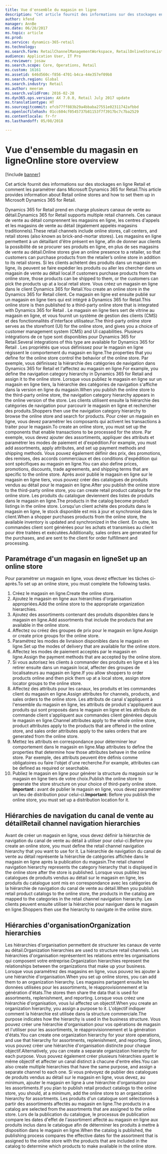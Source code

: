 ```yaml
---
title: Vue d'ensemble du magasin en ligne
description: "Cet article fournit des informations sur des stockages en ligne Retail et comment les paramétrer dans Microsoft Dynamics 365 for Retail."
author: kfend
manager: AnnBe
ms.date: 06/20/2017
ms.topic: article
ms.prod: 
ms.service: dynamics-365-retail
ms.technology: 
ms.search.form: RetailChannelManagementWorkspace, RetailOnlineStoreList
audience: Application User, IT Pro
ms.reviewer: josaw
ms.search.scope: Core, Operations, Retail
ms.custom: 16161
ms.assetid: 646d560c-f856-4701-b4ca-44e357ef09b8
ms.search.region: Global
ms.search.industry: Retail
ms.author: meeram
ms.search.validFrom: 2016-02-28
ms.dyn365.ops.version: AX 7.0.0, Retail July 2017 update
ms.translationtype: HT
ms.sourcegitcommit: efcb77ff883b29a4bbaba27551e02311742afbbd
ms.openlocfilehash: 01cc604cf0545737b81153f7f3917bc7c7ba2529
ms.contentlocale: fr-fr
ms.lasthandoff: 05/08/2018

---
```


# <a name="online-store-overview"></a><span data-ttu-id="5a7c6-103">Vue d'ensemble du magasin en ligne</span><span class="sxs-lookup"><span data-stu-id="5a7c6-103">Online store overview</span></span>

[!include [banner](includes/banner.md)]

<span data-ttu-id="5a7c6-104">Cet article fournit des informations sur des stockages en ligne Retail et comment les paramétrer dans Microsoft Dynamics 365 for Retail.</span><span class="sxs-lookup"><span data-stu-id="5a7c6-104">This article provides information about Retail online stores and how to set them up in Microsoft Dynamics 365 for Retail.</span></span>

<span data-ttu-id="5a7c6-105">Dynamics 365 for Retail prend en charge plusieurs canaux de vente au détail.</span><span class="sxs-lookup"><span data-stu-id="5a7c6-105">Dynamics 365 for Retail supports multiple retail channels.</span></span> <span data-ttu-id="5a7c6-106">Ces canaux de vente au détail comprennent les magasins en ligne, les centres d'appels et les magasins de vente au détail (également appelés magasins traditionnels).</span><span class="sxs-lookup"><span data-stu-id="5a7c6-106">These retail channels include online stores, call centers, and retail stores (also known as brick-and-mortar stores).</span></span> <span data-ttu-id="5a7c6-107">Les magasins en ligne permettent à un détaillant d'être présent en ligne, afin de donner aux clients la possibilité de se procurer ses produits en ligne, en plus de ses magasins de vente au détail.</span><span class="sxs-lookup"><span data-stu-id="5a7c6-107">Online stores give an online presence to a retailer, so that customers can purchase products from the retailer’s online store in addition to its retail stores.</span></span> <span data-ttu-id="5a7c6-108">Si les clients achètent des produits dans un magasin en ligne, ils peuvent se faire expédier les produits ou aller les chercher dans un magasin de vente au détail local.</span><span class="sxs-lookup"><span data-stu-id="5a7c6-108">If customers purchase products from the online store, those products can be shipped to them, or the customers can pick the products up at a local retail store.</span></span> <span data-ttu-id="5a7c6-109">Vous créez un magasin en ligne dans le client Dynamics 365 for Retail.</span><span class="sxs-lookup"><span data-stu-id="5a7c6-109">You create an online store in the Dynamics 365 for Retail client.</span></span> <span data-ttu-id="5a7c6-110">Ce magasin en ligne est ensuite publié sur un magasin en ligne tiers qui est intégré à Dynamics 365 for Retail.</span><span class="sxs-lookup"><span data-stu-id="5a7c6-110">This online store is then published to a third-party online store that is integrated with Dynamics 365 for Retail .</span></span> <span data-ttu-id="5a7c6-111">Le magasin en ligne tiers sert de vitrine au magasin en ligne, et vous fournit un système de gestion des clients (CMS) et des fonctionnalités d'interface utilisateur.</span><span class="sxs-lookup"><span data-stu-id="5a7c6-111">The third-party online store serves as the storefront (UI) for the online store, and gives you a choice of customer management system (CMS) and UI capabilities.</span></span> <span data-ttu-id="5a7c6-112">Plusieurs intégrations de ce type sont disponibles pour Dynamics 365 for Retail.</span><span class="sxs-lookup"><span data-stu-id="5a7c6-112">Several integrations of this type are available for Dynamics 365 for Retail .</span></span> <span data-ttu-id="5a7c6-113">Les propriétés que vous définissez pour le magasin en ligne régissent le comportement du magasin en ligne.</span><span class="sxs-lookup"><span data-stu-id="5a7c6-113">The properties that you define for the online store control the behavior of the online store.</span></span> <span data-ttu-id="5a7c6-114">Par exemple, vous définissez la hiérarchie des catégories de navigation dans Dynamics 365 for Retail et l'affectez au magasin en ligne.</span><span class="sxs-lookup"><span data-stu-id="5a7c6-114">For example, you define the navigation category hierarchy in Dynamics 365 for Retail and assign it to the online store.</span></span> <span data-ttu-id="5a7c6-115">Lorsque vous publiez le magasin en ligne sur un magasin en ligne tiers, la hiérarchie des catégories de navigation s'affiche dans la version en ligne du magasin.</span><span class="sxs-lookup"><span data-stu-id="5a7c6-115">When you publish the online store to the third-party online store, the navigation category hierarchy appears in the online version of the store.</span></span> <span data-ttu-id="5a7c6-116">Les clients utilisent ensuite la hiérarchie des catégories de navigation pour parcourir le magasin en ligne et rechercher des produits.</span><span class="sxs-lookup"><span data-stu-id="5a7c6-116">Shoppers then use the navigation category hierarchy to browse the online store and search for products.</span></span> <span data-ttu-id="5a7c6-117">Pour créer un magasin en ligne, vous devez paramétrer les composants qui activent les transactions à traiter pour le magasin.</span><span class="sxs-lookup"><span data-stu-id="5a7c6-117">To create an online store, you must set up the components that enable transactions to be processed for the store.</span></span> <span data-ttu-id="5a7c6-118">Par exemple, vous devez ajouter des assortiments, appliquer des attributs et paramétrer les modes de paiement et d'expédition.</span><span class="sxs-lookup"><span data-stu-id="5a7c6-118">For example, you must add assortments, apply attributes, and set up payment methods and shipping methods.</span></span> <span data-ttu-id="5a7c6-119">Vous pouvez également définir des prix, des promotions, des remises, des accords commerciaux et des conditions d'expédition qui sont spécifiques au magasin en ligne.</span><span class="sxs-lookup"><span data-stu-id="5a7c6-119">You can also define prices, promotions, discounts, trade agreements, and shipping terms that are specific to the online store.</span></span> <span data-ttu-id="5a7c6-120">Après avoir publié le magasin en ligne sur le magasin en ligne tiers, vous pouvez créer des catalogues de produits vendus au détail pour le magasin en ligne.</span><span class="sxs-lookup"><span data-stu-id="5a7c6-120">After you publish the online store to the third-party online store, you can create retail product catalogs for the online store.</span></span> <span data-ttu-id="5a7c6-121">Les produits du catalogue deviennent des listes de produits dans le magasin en ligne.</span><span class="sxs-lookup"><span data-stu-id="5a7c6-121">The products in the catalog become product listings in the online store.</span></span> <span data-ttu-id="5a7c6-122">Lorsqu'un client achète des produits dans le magasin en ligne, le stock disponible est mis à jour et synchronisé dans le client.</span><span class="sxs-lookup"><span data-stu-id="5a7c6-122">When a shopper purchases products from the online store, the available inventory is updated and synchronized in the client.</span></span> <span data-ttu-id="5a7c6-123">En outre, les commandes client sont générées pour les achats et transmises au client pour être traitées et exécutées.</span><span class="sxs-lookup"><span data-stu-id="5a7c6-123">Additionally, sales orders are generated for the purchases, and are sent to the client for order fulfillment and processing.</span></span>

## <a name="set-up-an-online-store"></a><span data-ttu-id="5a7c6-124">Paramétrage d'un magasin en ligne</span><span class="sxs-lookup"><span data-stu-id="5a7c6-124">Set up an online store</span></span>
<span data-ttu-id="5a7c6-125">Pour paramétrer un magasin en ligne, vous devez effectuer les tâches ci-après.</span><span class="sxs-lookup"><span data-stu-id="5a7c6-125">To set up an online store, you must complete the following tasks.</span></span>

1.  <span data-ttu-id="5a7c6-126">Créez le magasin en ligne.</span><span class="sxs-lookup"><span data-stu-id="5a7c6-126">Create the online store.</span></span>
2.  <span data-ttu-id="5a7c6-127">Ajoutez le magasin en ligne aux hiérarchies d'organisation appropriées.</span><span class="sxs-lookup"><span data-stu-id="5a7c6-127">Add the online store to the appropriate organization hierarchies.</span></span>
3.  <span data-ttu-id="5a7c6-128">Ajoutez des assortiments contenant des produits disponibles dans le magasin en ligne.</span><span class="sxs-lookup"><span data-stu-id="5a7c6-128">Add assortments that include the products that are available in the online store.</span></span>
4.  <span data-ttu-id="5a7c6-129">Affectez ou créez des groupes de prix pour le magasin en ligne.</span><span class="sxs-lookup"><span data-stu-id="5a7c6-129">Assign or create price groups for the online store.</span></span>
5.  <span data-ttu-id="5a7c6-130">Paramétrez les modes de livraison disponibles dans le magasin en ligne.</span><span class="sxs-lookup"><span data-stu-id="5a7c6-130">Set up the modes of delivery that are available for the online store.</span></span>
6.  <span data-ttu-id="5a7c6-131">Affectez les modes de paiement acceptés par le magasin en ligne.</span><span class="sxs-lookup"><span data-stu-id="5a7c6-131">Assign the payment methods that are accepted by the online store.</span></span>
7.  <span data-ttu-id="5a7c6-132">Si vous autorisez les clients à commander des produits en ligne et à les retirer ensuite dans un magasin local, affecter des groupes de localisateurs au magasin en ligne.</span><span class="sxs-lookup"><span data-stu-id="5a7c6-132">If you allow shoppers to order products online and then pick them up at a local store, assign store locator groups to the online store.</span></span>
8.  <span data-ttu-id="5a7c6-133">Affectez des attributs pour les canaux, les produits et les commandes client du magasin en ligne.</span><span class="sxs-lookup"><span data-stu-id="5a7c6-133">Assign attributes for channels, products, and sales orders to the online store.</span></span> <span data-ttu-id="5a7c6-134">Les attributs de canal s'appliquent à l'ensemble du magasin en ligne, les attributs de produit s'appliquent aux produits qui sont proposés dans le magasin en ligne et les attributs de commande client s'appliquent aux commandes client générées depuis le magasin en ligne.</span><span class="sxs-lookup"><span data-stu-id="5a7c6-134">Channel attributes apply to the whole online store, product attributes apply to the products that are offered in the online store, and sales order attributes apply to the sales orders that are generated from the online store.</span></span>
9.  <span data-ttu-id="5a7c6-135">Mettez les attributs en correspondance pour déterminer leur comportement dans le magasin en ligne.</span><span class="sxs-lookup"><span data-stu-id="5a7c6-135">Map attributes to define the properties that determine how those attributes behave in the online store.</span></span> <span data-ttu-id="5a7c6-136">Par exemple, des attributs peuvent être définis comme obligatoires ou faire l'objet d'une recherche.</span><span class="sxs-lookup"><span data-stu-id="5a7c6-136">For example, attributes can be defined as required or searchable.</span></span>
10. <span data-ttu-id="5a7c6-137">Publiez le magasin en ligne pour générer la structure du magasin sur le magasin en ligne tiers de votre choix.</span><span class="sxs-lookup"><span data-stu-id="5a7c6-137">Publish the online store to generate the store structure on your choice of third-party online store.</span></span> <span data-ttu-id="5a7c6-138">**Important :** avant de publier le magasin en ligne, vous devez paramétrer un lieu de distribution pour celui-ci.</span><span class="sxs-lookup"><span data-stu-id="5a7c6-138">**Important:** Before you publish the online store, you must set up a distribution location for it.</span></span>

## <a name="retail-channel-navigation-hierarchies"></a><span data-ttu-id="5a7c6-139">Hiérarchies de navigation du canal de vente au détail</span><span class="sxs-lookup"><span data-stu-id="5a7c6-139">Retail channel navigation hierarchies</span></span>
<span data-ttu-id="5a7c6-140">Avant de créer un magasin en ligne, vous devez définir la hiérarchie de navigation du canal de vente au détail à utiliser pour celui-ci.</span><span class="sxs-lookup"><span data-stu-id="5a7c6-140">Before you create an online store, you must define the retail channel navigation hierarchy that you want to use for it.</span></span> <span data-ttu-id="5a7c6-141">La hiérarchie de navigation du canal de vente au détail représente la hiérarchie de catégories affichée dans le magasin en ligne après la publication du magasin.</span><span class="sxs-lookup"><span data-stu-id="5a7c6-141">The retail channel navigation hierarchy represents the category hierarchy that is displayed in the online store after the store is published.</span></span> <span data-ttu-id="5a7c6-142">Lorsque vous publiez les catalogues de produits vendus au détail sur le magasin en ligne, les produits du catalogue sont mis en correspondance avec les catégories de la hiérarchie de navigation du canal de vente au détail.</span><span class="sxs-lookup"><span data-stu-id="5a7c6-142">When you publish retail product catalogs to the online store, the products in the catalog are mapped to the categories in the retail channel navigation hierarchy.</span></span> <span data-ttu-id="5a7c6-143">Les clients peuvent ensuite utiliser la hiérarchie pour naviguer dans le magasin en ligne.</span><span class="sxs-lookup"><span data-stu-id="5a7c6-143">Shoppers then use the hierarchy to navigate in the online store.</span></span>

## <a name="organization-hierarchies"></a><span data-ttu-id="5a7c6-144">Hiérarchies d'organisation</span><span class="sxs-lookup"><span data-stu-id="5a7c6-144">Organization hierarchies</span></span>
<span data-ttu-id="5a7c6-145">Les hiérarchies d'organisation permettent de structurer les canaux de vente au détail.</span><span class="sxs-lookup"><span data-stu-id="5a7c6-145">Organization hierarchies are used to structure retail channels.</span></span> <span data-ttu-id="5a7c6-146">Les hiérarchies d'organisation représentent les relations entre les organisations qui composent votre entreprise.</span><span class="sxs-lookup"><span data-stu-id="5a7c6-146">Organization hierarchies represent the relationships between the organizations that make up your business.</span></span> <span data-ttu-id="5a7c6-147">Lorsque vous paramétrez des magasins en ligne, vous pouvez les ajouter à une hiérarchie d'organisation.</span><span class="sxs-lookup"><span data-stu-id="5a7c6-147">When you set up online stores, you can add them to an organization hierarchy.</span></span> <span data-ttu-id="5a7c6-148">Les magasins partagent ensuite les données utilisées pour les assortiments, le réapprovisionnement et la génération d'états.</span><span class="sxs-lookup"><span data-stu-id="5a7c6-148">The stores then share the data that is used for assortments, replenishment, and reporting.</span></span> <span data-ttu-id="5a7c6-149">Lorsque vous créez une hiérarchie d'organisation, vous lui affectez un objectif.</span><span class="sxs-lookup"><span data-stu-id="5a7c6-149">When you create an organization hierarchy, you assign a purpose to it.</span></span> <span data-ttu-id="5a7c6-150">L'objectif indiquer comment la hiérarchie est utilisée dans la structure commerciale.</span><span class="sxs-lookup"><span data-stu-id="5a7c6-150">The purpose indicates how the hierarchy is used in the business structure.</span></span> <span data-ttu-id="5a7c6-151">Vous pouvez créer une hiérarchie d'organisation pour vos opérations de magasin et l'utiliser pour les assortiments, le réapprovisionnement et la génération d'états.</span><span class="sxs-lookup"><span data-stu-id="5a7c6-151">You can create one organization hierarchy for your store operations, and use that hierarchy for assortments, replenishment, and reporting.</span></span> <span data-ttu-id="5a7c6-152">Sinon, vous pouvez créer une hiérarchie d'organisation distincte pour chaque objectif.</span><span class="sxs-lookup"><span data-stu-id="5a7c6-152">Alternatively, you can create a separate organization hierarchy for each purpose.</span></span> <span data-ttu-id="5a7c6-153">Vous pouvez également créer plusieurs hiérarchies ayant le même objectif et affecter un canal distinct à chacune d'entre elles.</span><span class="sxs-lookup"><span data-stu-id="5a7c6-153">You can also create multiple hierarchies that have the same purpose, and assign a separate channel to each one.</span></span> <span data-ttu-id="5a7c6-154">Si vous prévoyez de publier des catalogues de produits vendus au détail sur le magasin en ligne, vous devez, au minimum, ajouter le magasin en ligne à une hiérarchie d'organisation pour les assortiments.</span><span class="sxs-lookup"><span data-stu-id="5a7c6-154">If you plan to publish retail product catalogs to the online store, you should, at a minimum, add the online store to an organization hierarchy for assortments.</span></span> <span data-ttu-id="5a7c6-155">Les produits d'un catalogue sont sélectionnés à partir des assortiments affectés au magasin en ligne.</span><span class="sxs-lookup"><span data-stu-id="5a7c6-155">The products in a catalog are selected from the assortments that are assigned to the online store.</span></span> <span data-ttu-id="5a7c6-156">Lors de la publication du catalogue, le processus de publication compare les dates d'effet de l'assortiment affecté au magasin en ligne aux produits inclus dans le catalogue afin de déterminer les produits à mettre à disposition dans le magasin en ligne.</span><span class="sxs-lookup"><span data-stu-id="5a7c6-156">When the catalog is published, the publishing process compares the effective dates for the assortment that is assigned to the online store with the products that are included in the catalog to determine which products to make available in the online store.</span></span>




